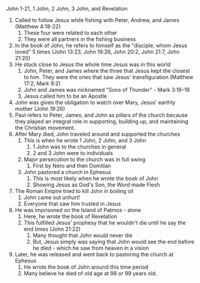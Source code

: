 John 1-21, 1 John, 2 John, 3 John, and Revelation

1. Called to follow Jesus while fishing with Peter, Andrew, and James (Matthew 4:18-22)
    1. These four were related to each other
    2. They were all partners in the fishing business
2. In the book of John, he refers to himself as the "disciple, whom Jesus loved" 5 times (John 13:23, John 19:26, John 20:2, John 21:7, John 21:20)
3. He stuck close to Jesus the whole time Jesus was in this world
    1. John, Peter, and James where the three that Jesus kept the closest to him. They were the ones that saw Jesus' transfiguration (Matthew 17:2, Mark 9:2)
    2. John and James was nicknamed "Sons of Thunder" - Mark 3:16–19
    3. Jesus called him to be an Apostle
4. John was given the obligation to watch over Mary, Jesus' earthly mother (John 19:26)
5. Paul refers to Peter, James, and John as pillars of the church because they played an integral role in supporting, building up, and maintaining the Christian movement.
6. After Mary died, John traveled around and supported the churches
    1. This is when he wrote 1 John, 2 John, and 3 John
        1. 1 John was to the churches in general
        2. 2 and 3 John were to individuals
    2. Major persecution to the church was in full swing
        1. First by Nero and then Domitian
    3. John pastored a church in Ephesus
        1. This is most likely when he wrote the book of John
        2. Showing Jesus as God's Son, the Word made Flesh
7. The Roman Empire tried to kill John in boiling oil
    1. John came out unhurt!
    2. Everyone that saw him trusted in Jesus
8. He was imprisoned on the Island of Patmos - alone
    1. Here, he wrote the book of Revelation
    2. This fulfilled Jesus' prophesy that he wouldn't die until he say the end times (John 21:22)
        1. Many thought that John would never die
        2. But, Jesus simply was saying that John would see the end before he died - which he saw from heaven in a vision
9. Later, he was released and went back to pastoring the church at Ephesus
    1. He wrote the book of John around this time period
    2. Many believe he died of old age at 98 or 99 years old.
